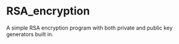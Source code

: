 # RSA_encryption
A simple RSA encryption program with both private and public key generators built in.
